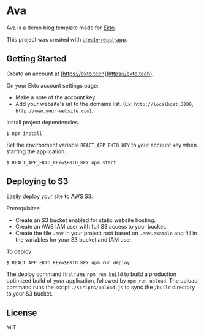 # Ava

Ava is a demo blog template made for [Ekto](https://github.com/bnhansn/ekto).

This project was created with [create-react-app](https://github.com/facebookincubator/create-react-app).

## Getting Started

Create an account at [https://ekto.tech](https://ekto.tech).

On your Ekto account settings page:

* Make a note of the account key.
* Add your website's url to the domains list. (Ex: `http://localhost:3000`, `http://www.your-website.com`).

Install project dependencies.

```
$ npm install
```

Set the environment variable `REACT_APP_EKTO_KEY` to your account key when starting the application.

```
$ REACT_APP_EKTO_KEY=$EKTO_KEY npm start
```

## Deploying to S3

Easily deploy your site to AWS S3.

Prerequisites:
* Create an S3 bucket enabled for static website hosting.
* Create an AWS IAM user with full S3 access to your bucket.
* Create the file `.env` in your project root based on `.env.example` and fill in the variables for your S3 bucket and IAM user.

To deploy:

```
$ REACT_APP_EKTO_KEY=$EKTO_KEY npm run deploy
```

The deploy command first runs `npm run build` to build a production optimized build of your application, followed by `npm run upload`. The upload command runs the script `./scripts/upload.js` to sync the `/build` directory to your S3 bucket.

## License

MIT
